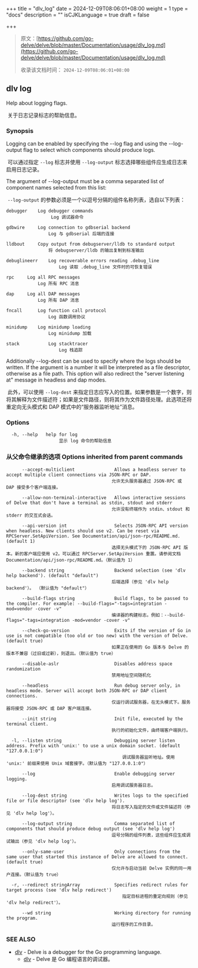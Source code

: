 +++
title = "dlv_log"
date = 2024-12-09T08:06:01+08:00
weight = 1
type = "docs"
description = ""
isCJKLanguage = true
draft = false

+++

> 原文：[https://github.com/go-delve/delve/blob/master/Documentation/usage/dlv_log.md](https://github.com/go-delve/delve/blob/master/Documentation/usage/dlv_log.md)
>
> 收录该文档时间： `2024-12-09T08:06:01+08:00`

## dlv log



Help about logging flags.

​	关于日志记录标志的帮助信息。

### Synopsis



Logging can be enabled by specifying the --log flag and using the --log-output flag to select which components should produce logs.

​	可以通过指定 `--log` 标志并使用 `--log-output` 标志选择哪些组件应生成日志来启用日志记录。

The argument of --log-output must be a comma separated list of component names selected from this list:

​	`--log-output` 的参数必须是一个以逗号分隔的组件名称列表，选自以下列表：

```
debugger	Log debugger commands
				 Log 调试器命令
				 
gdbwire		Log connection to gdbserial backend
				Log 与 gdbserial 后端的连接
				
lldbout		Copy output from debugserver/lldb to standard output
				将 debugserver/lldb 的输出复制到标准输出
				
debuglineerr	Log recoverable errors reading .debug_line
					Log 读取 .debug_line 文件时的可恢复错误
					
rpc		Log all RPC messages
			Log 所有 RPC 消息
			
dap		Log all DAP messages
			Log 所有 DAP 消息
			
fncall		Log function call protocol
				Log 函数调用协议
				
minidump	Log minidump loading
				Log minidump 加载
				
stack           Log stacktracer
					Log 栈追踪
```



Additionally --log-dest can be used to specify where the logs should be written. If the argument is a number it will be interpreted as a file descriptor, otherwise as a file path. This option will also redirect the "server listening at" message in headless and dap modes.

​	此外，可以使用 `--log-dest` 来指定日志应写入的位置。如果参数是一个数字，则将其解释为文件描述符；如果是文件路径，则将其作为文件路径处理。此选项还将重定向无头模式和 DAP 模式中的“服务器监听地址”消息。

### Options



```
  -h, --help   help for log
  					显示 log 命令的帮助信息
```



### 从父命令继承的选项 Options inherited from parent commands



```
      --accept-multiclient               Allows a headless server to accept multiple client connections via JSON-RPC or DAP.
      									允许无头服务器通过 JSON-RPC 或 DAP 接受多个客户端连接。
      									
      --allow-non-terminal-interactive   Allows interactive sessions of Delve that don't have a terminal as stdin, stdout and stderr
      									允许没有终端作为 stdin、stdout 和 stderr 的交互式会话。
      									
      --api-version int                  Selects JSON-RPC API version when headless. New clients should use v2. Can be reset via RPCServer.SetApiVersion. See Documentation/api/json-rpc/README.md. (default 1)
      									选择无头模式下的 JSON-RPC API 版本。新的客户端应使用 v2。可以通过 RPCServer.SetApiVersion 重置。请参阅文档 Documentation/api/json-rpc/README.md。（默认值为 1）
      									
      --backend string                   Backend selection (see 'dlv help backend'). (default "default")
      									后端选择（参见 'dlv help backend'）。 （默认值为 "default"）
      									
      --build-flags string               Build flags, to be passed to the compiler. For example: --build-flags="-tags=integration -mod=vendor -cover -v"
      									编译器的构建标志。例如：--build-flags="-tags=integration -mod=vendor -cover -v"
      									
      --check-go-version                 Exits if the version of Go in use is not compatible (too old or too new) with the version of Delve. (default true)
      									如果正在使用的 Go 版本与 Delve 的版本不兼容（过旧或过新），则退出。（默认值为 true）
      									
      --disable-aslr                     Disables address space randomization
      									禁用地址空间随机化
      									
      --headless                         Run debug server only, in headless mode. Server will accept both JSON-RPC or DAP client connections.
      									仅运行调试服务器，在无头模式下。服务器将接受 JSON-RPC 或 DAP 客户端连接。
      									
      --init string                      Init file, executed by the terminal client.
      									执行的初始化文件，由终端客户端执行。
      									
  -l, --listen string                    Debugging server listen address. Prefix with 'unix:' to use a unix domain socket. (default "127.0.0.1:0")
  											调试服务器监听地址。使用 'unix:' 前缀来使用 Unix 域套接字。（默认值为 "127.0.0.1:0"）
  											
      --log                              Enable debugging server logging.
      									启用调试服务器日志。
      									
      --log-dest string                  Writes logs to the specified file or file descriptor (see 'dlv help log').
      									将日志写入指定的文件或文件描述符（参见 'dlv help log'）。
      									
      --log-output string                Comma separated list of components that should produce debug output (see 'dlv help log')
      									逗号分隔的组件列表，这些组件应生成调试输出（参见 'dlv help log'）。
      									
      --only-same-user                   Only connections from the same user that started this instance of Delve are allowed to connect. (default true)
      									仅允许与启动当前 Delve 实例的同一用户连接。（默认值为 true）
      									
  -r, --redirect stringArray             Specifies redirect rules for target process (see 'dlv help redirect')
  											指定目标进程的重定向规则（参见 'dlv help redirect'）。
  											
      --wd string                        Working directory for running the program.
      									运行程序的工作目录。
```



### SEE ALSO



- [dlv](https://github.com/go-delve/delve/blob/master/Documentation/usage/dlv.md) - Delve is a debugger for the Go programming language.
  - [dlv](https://github.com/go-delve/delve/blob/master/Documentation/usage/dlv.md) - Delve 是 Go 编程语言的调试器。

